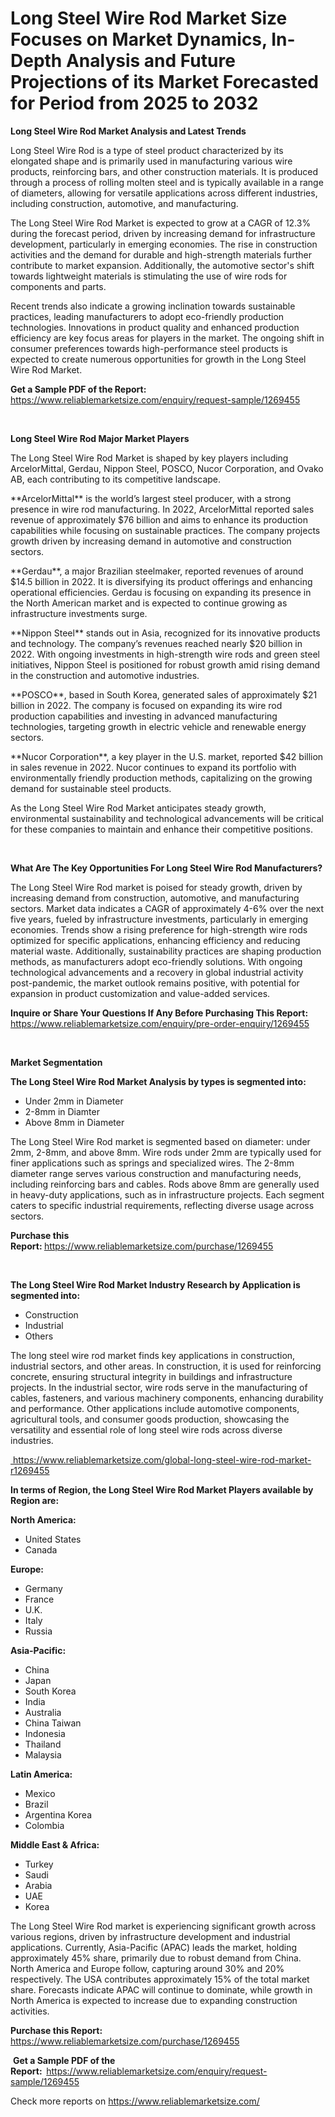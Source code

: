 <p><h1>Long Steel Wire Rod Market Size Focuses on Market Dynamics, In-Depth Analysis and Future Projections of its Market Forecasted for Period from 2025 to 2032</h1></p><p><strong>Long Steel Wire Rod Market Analysis and Latest Trends</strong></p>
<p><p>Long Steel Wire Rod is a type of steel product characterized by its elongated shape and is primarily used in manufacturing various wire products, reinforcing bars, and other construction materials. It is produced through a process of rolling molten steel and is typically available in a range of diameters, allowing for versatile applications across different industries, including construction, automotive, and manufacturing.</p><p>The Long Steel Wire Rod Market is expected to grow at a CAGR of 12.3% during the forecast period, driven by increasing demand for infrastructure development, particularly in emerging economies. The rise in construction activities and the demand for durable and high-strength materials further contribute to market expansion. Additionally, the automotive sector's shift towards lightweight materials is stimulating the use of wire rods for components and parts.</p><p>Recent trends also indicate a growing inclination towards sustainable practices, leading manufacturers to adopt eco-friendly production technologies. Innovations in product quality and enhanced production efficiency are key focus areas for players in the market. The ongoing shift in consumer preferences towards high-performance steel products is expected to create numerous opportunities for growth in the Long Steel Wire Rod Market.</p></p>
<p><strong>Get a Sample PDF of the Report:&nbsp;</strong> <a href="https://www.reliablemarketsize.com/enquiry/request-sample/1269455?utm_campaign=2281&utm_medium=2&utm_source=Github&utm_content=ia&utm_term=24032025&utm_id=long-steel-wire-rod">https://www.reliablemarketsize.com/enquiry/request-sample/1269455</a></p>
<p>&nbsp;</p>
<p><strong>Long Steel Wire Rod Major Market Players</strong></p>
<p><p>The Long Steel Wire Rod Market is shaped by key players including ArcelorMittal, Gerdau, Nippon Steel, POSCO, Nucor Corporation, and Ovako AB, each contributing to its competitive landscape. </p><p>**ArcelorMittal** is the world’s largest steel producer, with a strong presence in wire rod manufacturing. In 2022, ArcelorMittal reported sales revenue of approximately $76 billion and aims to enhance its production capabilities while focusing on sustainable practices. The company projects growth driven by increasing demand in automotive and construction sectors.</p><p>**Gerdau**, a major Brazilian steelmaker, reported revenues of around $14.5 billion in 2022. It is diversifying its product offerings and enhancing operational efficiencies. Gerdau is focusing on expanding its presence in the North American market and is expected to continue growing as infrastructure investments surge.</p><p>**Nippon Steel** stands out in Asia, recognized for its innovative products and technology. The company’s revenues reached nearly $20 billion in 2022. With ongoing investments in high-strength wire rods and green steel initiatives, Nippon Steel is positioned for robust growth amid rising demand in the construction and automotive industries.</p><p>**POSCO**, based in South Korea, generated sales of approximately $21 billion in 2022. The company is focused on expanding its wire rod production capabilities and investing in advanced manufacturing technologies, targeting growth in electric vehicle and renewable energy sectors.</p><p>**Nucor Corporation**, a key player in the U.S. market, reported $42 billion in sales revenue in 2022. Nucor continues to expand its portfolio with environmentally friendly production methods, capitalizing on the growing demand for sustainable steel products.</p><p>As the Long Steel Wire Rod Market anticipates steady growth, environmental sustainability and technological advancements will be critical for these companies to maintain and enhance their competitive positions.</p></p>
<p>&nbsp;</p>
<p><strong>What Are The Key Opportunities For Long Steel Wire Rod Manufacturers?</strong></p>
<p><p>The Long Steel Wire Rod market is poised for steady growth, driven by increasing demand from construction, automotive, and manufacturing sectors. Market data indicates a CAGR of approximately 4-6% over the next five years, fueled by infrastructure investments, particularly in emerging economies. Trends show a rising preference for high-strength wire rods optimized for specific applications, enhancing efficiency and reducing material waste. Additionally, sustainability practices are shaping production methods, as manufacturers adopt eco-friendly solutions. With ongoing technological advancements and a recovery in global industrial activity post-pandemic, the market outlook remains positive, with potential for expansion in product customization and value-added services.</p></p>
<p><strong>Inquire or Share Your Questions If Any Before Purchasing This Report:</strong> <a href="https://www.reliablemarketsize.com/enquiry/pre-order-enquiry/1269455?utm_campaign=2281&utm_medium=2&utm_source=Github&utm_content=ia&utm_term=24032025&utm_id=long-steel-wire-rod">https://www.reliablemarketsize.com/enquiry/pre-order-enquiry/1269455</a></p>
<p>&nbsp;</p>
<p><strong>Market Segmentation</strong></p>
<p><strong>The Long Steel Wire Rod Market Analysis by types is segmented into:</strong></p>
<p><ul><li>Under 2mm in Diameter</li><li>2-8mm in Diamter</li><li>Above 8mm in Diameter</li></ul></p>
<p><p>The Long Steel Wire Rod market is segmented based on diameter: under 2mm, 2-8mm, and above 8mm. Wire rods under 2mm are typically used for finer applications such as springs and specialized wires. The 2-8mm diameter range serves various construction and manufacturing needs, including reinforcing bars and cables. Rods above 8mm are generally used in heavy-duty applications, such as in infrastructure projects. Each segment caters to specific industrial requirements, reflecting diverse usage across sectors.</p></p>
<p><strong>Purchase this Report:&nbsp;</strong><a href="https://www.reliablemarketsize.com/purchase/1269455?utm_campaign=2281&utm_medium=2&utm_source=Github&utm_content=ia&utm_term=24032025&utm_id=long-steel-wire-rod">https://www.reliablemarketsize.com/purchase/1269455</a></p>
<p>&nbsp;</p>
<p><strong>The Long Steel Wire Rod Market Industry Research by Application is segmented into:</strong></p>
<p><ul><li>Construction</li><li>Industrial</li><li>Others</li></ul></p>
<p><p>The long steel wire rod market finds key applications in construction, industrial sectors, and other areas. In construction, it is used for reinforcing concrete, ensuring structural integrity in buildings and infrastructure projects. In the industrial sector, wire rods serve in the manufacturing of cables, fasteners, and various machinery components, enhancing durability and performance. Other applications include automotive components, agricultural tools, and consumer goods production, showcasing the versatility and essential role of long steel wire rods across diverse industries.</p></p>
<p><a href="https://www.reliablemarketsize.com/global-long-steel-wire-rod-market-r1269455?utm_campaign=2281&utm_medium=2&utm_source=Github&utm_content=ia&utm_term=24032025&utm_id=long-steel-wire-rod">&nbsp;https://www.reliablemarketsize.com/global-long-steel-wire-rod-market-r1269455</a></p>
<p><strong>In terms of Region, the Long Steel Wire Rod Market Players available by Region are:</strong></p>
<p>
    <p> <strong> North America: </strong>
        <ul>
            <li>United States</li>
            <li>Canada</li>
        </ul>
        </p> 
    <p> <strong> Europe: </strong>
        <ul>
            <li>Germany</li>
            <li>France</li>
            <li>U.K.</li>
            <li>Italy</li>
            <li>Russia</li>
        </ul>
        </p> 
    <p> <strong> Asia-Pacific: </strong>
        <ul>
            <li>China</li>
            <li>Japan</li>
            <li>South Korea</li>
            <li>India</li>
            <li>Australia</li>
            <li>China Taiwan</li>
            <li>Indonesia</li>
            <li>Thailand</li>
            <li>Malaysia</li>
        </ul>
        </p> 
    <p> <strong> Latin America: </strong>
        <ul>
            <li>Mexico</li>
            <li>Brazil</li>
            <li>Argentina Korea</li>
            <li>Colombia</li>
        </ul>
        </p> 
    <p> <strong> Middle East & Africa: </strong>
        <ul>
            <li>Turkey</li>
            <li>Saudi</li>
            <li>Arabia</li>
            <li>UAE</li>
            <li>Korea</li>
        </ul>
    </p>
    </p>
<p><p>The Long Steel Wire Rod market is experiencing significant growth across various regions, driven by infrastructure development and industrial applications. Currently, Asia-Pacific (APAC) leads the market, holding approximately 45% share, primarily due to robust demand from China. North America and Europe follow, capturing around 30% and 20% respectively. The USA contributes approximately 15% of the total market share. Forecasts indicate APAC will continue to dominate, while growth in North America is expected to increase due to expanding construction activities.</p></p>
<p><strong>Purchase this Report: </strong><a href="https://www.reliablemarketsize.com/purchase/1269455?utm_campaign=2281&utm_medium=2&utm_source=Github&utm_content=ia&utm_term=24032025&utm_id=long-steel-wire-rod">https://www.reliablemarketsize.com/purchase/1269455</a></p>
<p>&nbsp;<strong>Get a Sample PDF of the Report:&nbsp;&nbsp;</strong><a href="https://www.reliablemarketsize.com/enquiry/request-sample/1269455?utm_campaign=2281&utm_medium=2&utm_source=Github&utm_content=ia&utm_term=24032025&utm_id=long-steel-wire-rod">https://www.reliablemarketsize.com/enquiry/request-sample/1269455</a></p>
<p><strong></strong></p>
<p>Check more reports on <a href="https://www.reliablemarketsize.com/?utm_campaign=2281&utm_medium=2&utm_source=Github&utm_content=ia&utm_term=24032025&utm_id=long-steel-wire-rod">https://www.reliablemarketsize.com/</a></p>